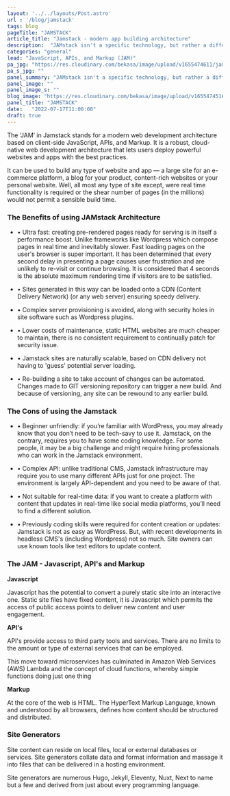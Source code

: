 ```yaml
---
layout: '../../layouts/Post.astro'
url : '/blog/jamstack'
tags: blog
pageTitle: "JAMSTACK"
article_title: "Jamstack - modern app building architecture"
description:  "JAMstack isn't a specific technology, but rather a different modern architecture designed to make the web faster, more secure, and easier to scale."
categories: "general"
lead: "JavaScript, APIs, and Markup (JAM)"
pa_jpg: "https://res.cloudinary.com/bekasa/image/upload/v1655474611/jamstack_vjbqfo.webp"
pa_s_jpg: ""
panel_summary: "JAMstack isn't a specific technology, but rather a different modern architecture designed to make the web faster, more secure, and easier to scale."
panel_image: ""
panel_image_s: ""
blog_image: "https://res.cloudinary.com/bekasa/image/upload/v1655474516/jamstack_s_m46nzc.webp"
panel_title: "JAMSTACK"
date:   "2022-07-17T11:00:00" 
draft: true
---
```


The ‘JAM’ in Jamstack stands for a modern web development architecture based on client-side JavaScript, APIs, and Markup.
It is a robust, cloud-native web development architecture that lets users deploy powerful websites and apps with the best practices.

It can be used to build any type of website and app — a large site for an e-commerce platform, a blog for your product, content-rich websites or your personal website. Well, all most any type of site except, were real time functionality is required or the shear number of pages (in the millions) would not permit a sensible build time.

### The Benefits of using JAMstack Architecture

- &bull; Ultra fast: creating pre-rendered pages ready for serving is in itself a performance boost. Unlike frameworks like Wordpress which compose pages in real time and inevitably slower.  Fast loading pages on the user's browser is super important. It has been determined that every second delay in presenting a page causes user frustration and are unlikely to re-visit or continue browsing. It is considered that 4 seconds is the absolute maximum rendering time if visitors are to be satisfied.

- &bull; Sites generated in this way can be loaded onto a CDN (Content Delivery Network) (or any web server) ensuring speedy delivery.

- &bull; Complex server provisioning is avoided, along with security holes in site software such as Wordpress plugins.

- &bull; Lower costs of maintenance, static HTML websites are much cheaper to maintain, there is no consistent requirement to continually patch for security issue.

- &bull; Jamstack sites are naturally scalable, based on CDN delivery not having to 'guess' potential server loading.

- &bull; Re-building a site to take account of changes can be automated. Changes made to GIT versioning repository can trigger a new build. And because of versioning, any site can be rewound to any earlier build.

### The Cons of using the Jamstack

- &bull; Beginner unfriendly: if you’re familiar with WordPress, you may already know that you don’t need to be tech-savy to use it. Jamstack, on the contrary, requires you to have some coding knowledge. For some people, it may be a big challenge and might require hiring professionals who can work in the Jamstack environment.

- &bull; Complex API: unlike traditional CMS, Jamstack infrastructure may require you to use many different APIs just for one project. The environment is largely API-dependent and you need to be aware of that.

- &bull; Not suitable for real-time data: if you want to create a platform with content that updates in real-time like social media platforms, you’ll need to find a different solution.

- &bull; Previously coding skills were required for content creation or updates: Jamstack is not as easy as WordPress. But, with recent developments in headless CMS's (including Wordpress) not so much. Site owners can use known tools like text editors to update content.


### The JAM - Javascript, API's and Markup

**Javascript**

Javascript has the potential to convert a purely static site into an interactive one. Static site files have fixed content, it is Javascript which permits the access of public access points to deliver new content and user engagement.

**API's**

API's provide access to third party tools and services. There are no limits to the amount or type of external services that can be employed.

This move toward microservices has culminated in Amazon Web Services (AWS) Lambda and the concept of cloud functions, whereby simple functions doing just one thing

**Markup**

At the core of the web is HTML. The HyperText Markup Language, known and understood by all browsers, defines how content should
be structured and distributed.

### Site Generators

Site content can reside on local files, local or external databases or services. Site generators collate data and format information and massage it into files that can be delivered in a hosting environment.

Site generators are numerous Hugo, Jekyll, Eleventy, Nuxt, Next to name but a few and derived from just about every programming language.

